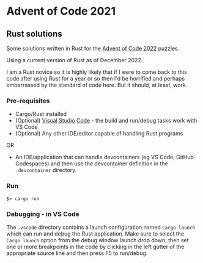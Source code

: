 # Advent of Code 2021

## Rust solutions

Some solutions written in Rust for the [Advent of Code 2022](https://adventofcode.com/2022) puzzles.

Using a current version of Rust as of December 2022.

I am a Rust novice so it is highly likely that if I were to come back to this code after using Rust for a year or so then I'd be horrified and perhaps embarrassed by the standard of code here. But it should, at least, work.

### Pre-requisites

* Cargo/Rust installed
* (Optional) [Visual Studio Code](https://code.visualstudio.com/) - the build and run/debug tasks work with VS Code
* (Optional) Any other IDE/editor capable of handling Rust programs

OR

* An IDE/application that can handle devcontainers (eg VS Code, GitHub Codespaces) and then use the devcontainer definition in the `.devcontainer` directory.

### Run

```
$> cargo run
```

### Debugging - in VS Code

The `.vscode` directory contains a launch configuration named `Cargo launch` which can run and debug the Rust application. Make sure to select the `Cargo launch` option from the debug window launch drop down, then set one or more breakpoints in the code by clicking in the left gutter of the appropriate source line and then press F5 to run/debug.
